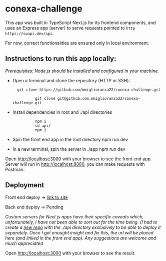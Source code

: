 # conexa-challenge

This app was built in TypeScript Next.js for its frontend components, and uses an Express app (server) to serve requests pointed to `http https://swapi.dev/api`.

For now, correct functionalities are ensured only in local environment.

## Instructions to run this app locally:

_Prerequisites: Node.js should be installed and configured in your machine._

- Open a terminal and clone the repository (HTTP or SSH):

        git clone https://github.com/mmiglioranza22/conexa-challenge.git

				git clone git@github.com:mmiglioranza22/conexa-challenge.git

- Install dependencies in root and ./api directories

				npm i
				cd api/
				npm i

- Spin the front end app in the root directory 
				npm run dev
- In a new terminal, spin the server in ./app 
				npm run dev


Open [http://localhost:3000](http://localhost:3000) with your browser to see the front end app.
Server will run in [http://localhost:8080](http://localhost:8080), you can make requests with Postman.


## Deployment

Front end deploy ->  [link to site](https://conexa-challenge-omega.vercel.app/)

Back end deploy -> Pending

_Custom servers for Next.js apps have their specific caveats which, unfortunately, I have not been able to sort out for the time being. (I had to create a [new repo](https://github.com/mmiglioranza22/conexa-challenge-server) with the ./api directory exclusively to be able to deploy it separately. Once I get enought insight and fix this, the url will be placed here (and linked in the front end app). Any suggestions are welcome and much appreciated_



Open [http://localhost:3000](http://localhost:3000) with your browser to see the result.